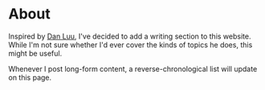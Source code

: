 # About

Inspired by [Dan Luu](danluu.com), I've decided to add a writing section to this website. While I'm not sure whether I'd ever cover the kinds of topics he does, this might be useful.

Whenever I post long-form content, a reverse-chronological list will update on this page.